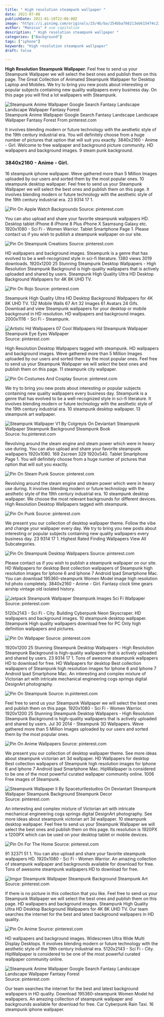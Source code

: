 ```yaml
---
title: " High resolution steampunk wallpaper "
date: 2021-07-08
publishDate: 2021-01-19T22:08:00Z
image: "https://i.pinimg.com/originals/25/4b/ba/254bba766213eb615474c2394c78943d.jpg"
author: "Manicus" # use capitalize
description: " High resolution steampunk wallpaper "
categories: ["Background"]
tags: ["iphone"]
keywords: "High resolution steampunk wallpaper"
draft: false

---
```



**High Resolution Steampunk Wallpaper**. Feel free to send us your Steampunk Wallpaper we will select the best ones and publish them on this page. The Great Collection of Animated Steampunk Wallpaper for Desktop Laptop and Mobiles. We try to bring you new posts about interesting or popular subjects containing new quality wallpapers every business day. On this page you will find a lot wallpapers with Steampunk.

![Steampunk Anime Wallpaper Google Search Fantasy Landscape Landscape Wallpaper Fantasy Forest](https://i.pinimg.com/originals/25/4b/ba/254bba766213eb615474c2394c78943d.jpg "Steampunk Anime Wallpaper Google Search Fantasy Landscape Landscape Wallpaper Fantasy Forest")
Steampunk Anime Wallpaper Google Search Fantasy Landscape Landscape Wallpaper Fantasy Forest From pinterest.com


It involves blending modern or future technology with the aesthetic style of the 19th century industrial era. You will definitely choose from a huge number of pictures that option that will suit you exactly. 3840x2160 - Anime - Girl. Welcome to free wallpaper and background picture community. HD wallpapers and background images. 9 steam punk background.

### 3840x2160 - Anime - Girl.

16 steampunk iphone wallpaper. Weve gathered more than 5 Million Images uploaded by our users and sorted them by the most popular ones. 10 steampunk desktop wallpaper. Feel free to send us your Steampunk Wallpaper we will select the best ones and publish them on this page. It involves blending modern or future technology with the aesthetic style of the 19th century industrial era. 23 9314 17 1.


![Pin On Apple Watch Backgrounds](https://i.pinimg.com/originals/98/ee/15/98ee1536a86c24de27eadbeb92d760f3.jpg "Pin On Apple Watch Backgrounds")
Source: pinterest.com

You can also upload and share your favorite steampunk wallpapers HD. Desktop tablet iPhone 8 iPhone 8 Plus iPhone X Sasmsung Galaxy etc. 1920x1080 - Sci Fi - Women Warrior. Tablet Smartphone Page 1. Please contact us if you wish to publish a steampunk wallpaper on our site.

![Pin On Steampunk Creations](https://i.pinimg.com/originals/92/b0/a8/92b0a88e3810291fa428d7446cfb5279.jpg "Pin On Steampunk Creations")
Source: pinterest.com

HD wallpapers and background images. Steampunk is a genre that has evolved to be a well-recognized style in sci-fi literature. 1380 views 3019 downloads. 1920x1200 25 Stunning Steampunk Desktop Wallpapers - High Resolution Steampunk Background is high-quality wallpapers that is actively uploaded and shared by users. Steampunk High Quality Ultra HD Desktop Background Wallpapers for 4K 8K UHD TV.

![Pin On Rojo](https://i.pinimg.com/originals/61/2f/30/612f30e6233e6ad28367b532e3680d33.jpg "Pin On Rojo")
Source: pinterest.com

Steampunk High Quality Ultra HD Desktop Background Wallpapers for 4K 8K UHD TV. 132 Mobile Walls 67 Art 32 Images 61 Avatars 24 Gifs. Download and view Steampunk wallpapers for your desktop or mobile background in HD resolution. HD wallpapers and background images. 2000x1116 - Sci Fi - Steampunk.

![Artistic Hd Wallpapers 07 Cool Wallpapers Hd Steampunk Wallpaper Steampunk Eye Eyes Wallpaper](https://i.pinimg.com/originals/b9/0b/88/b90b88fdceae83aca23dfe702eb86914.jpg "Artistic Hd Wallpapers 07 Cool Wallpapers Hd Steampunk Wallpaper Steampunk Eye Eyes Wallpaper")
Source: pinterest.com

High Resolution Desktop Wallpapers tagged with steampunk. HD wallpapers and background images. Weve gathered more than 5 Million Images uploaded by our users and sorted them by the most popular ones. Feel free to send us your Steampunk Wallpaper we will select the best ones and publish them on this page. 11 steampunk city wallpaper.

![Pin On Costumes And Cosplay](https://i.pinimg.com/originals/17/22/67/172267ad11ecff56f591b9acbed49c09.jpg "Pin On Costumes And Cosplay")
Source: pinterest.com

We try to bring you new posts about interesting or popular subjects containing new quality wallpapers every business day. Steampunk is a genre that has evolved to be a well-recognized style in sci-fi literature. It involves blending modern or future technology with the aesthetic style of the 19th century industrial era. 10 steampunk desktop wallpaper. 13 steampunk art wallpaper.

![Steampunk Wallpaper V1 By Colgreyis On Deviantart Steampunk Wallpaper Steampunk Background Steampunk Book](https://i.pinimg.com/originals/cc/15/da/cc15da146a6f882f4cea405d4bd45c77.jpg "Steampunk Wallpaper V1 By Colgreyis On Deviantart Steampunk Wallpaper Steampunk Background Steampunk Book")
Source: hu.pinterest.com

Revolving around the steam engine and steam power which were in heavy use during. You can also upload and share your favorite steampunk wallpapers 1920x1080. 169 2screen 329 1920x540. Tablet Smartphone Page 1. You will definitely choose from a huge number of pictures that option that will suit you exactly.

![Pin On Steam Punk](https://i.pinimg.com/originals/20/38/39/203839d82a173930e4638b4126d431f4.jpg "Pin On Steam Punk")
Source: pinterest.com

Revolving around the steam engine and steam power which were in heavy use during. It involves blending modern or future technology with the aesthetic style of the 19th century industrial era. 10 steampunk desktop wallpaper. We choose the most relevant backgrounds for different devices. High Resolution Desktop Wallpapers tagged with steampunk.

![Pin On Punk](https://i.pinimg.com/originals/b7/3a/0f/b73a0fbbb7ff640b1937f0af08c4a438.jpg "Pin On Punk")
Source: pinterest.com

We present you our collection of desktop wallpaper theme. Follow the vibe and change your wallpaper every day. We try to bring you new posts about interesting or popular subjects containing new quality wallpapers every business day. 23 9314 17 1. Highest Rated Finding Wallpapers View All Subcategories.

![Pin On Steampunk Desktop Wallpapers](https://i.pinimg.com/originals/8a/ce/37/8ace3712d27834338bf02a75c40b63ad.jpg "Pin On Steampunk Desktop Wallpapers")
Source: pinterest.com

Please contact us if you wish to publish a steampunk wallpaper on our site. HD Wallpapers for desktop Best collection wallpapers of Steampunk high resolution images for Iphone 6 and Iphone 7 Android Ipad Smartphone Mac. You can download 195360-steampunk Women Model image high resolution hd photo completely. 3840x2160 - Anime - Girl. Fantasy clock time gears airship vintage old isolated history.

![Jetpack Steampunk Wallpaper Steampunk Images Sci Fi Wallpaper](https://i.pinimg.com/originals/94/d6/0e/94d60e16cd115fe0fb565524e0a1354e.jpg "Jetpack Steampunk Wallpaper Steampunk Images Sci Fi Wallpaper")
Source: pinterest.com

5120x2143 - Sci Fi - City. Building Cyberpunk Neon Skyscraper. HD wallpapers and background images. 10 steampunk desktop wallpaper. Steampunk High quality wallpapers download free for PC Only high definition wallpapers and pictures.

![Pin On Wallpaper](https://i.pinimg.com/736x/2a/83/59/2a835956391c87b6ae2977d6ff2f9c03.jpg "Pin On Wallpaper")
Source: pinterest.com

1920x1200 25 Stunning Steampunk Desktop Wallpapers - High Resolution Steampunk Background is high-quality wallpapers that is actively uploaded and shared by users. 23 9314 17 1. Tons of awesome steampunk wallpapers HD to download for free. HD Wallpapers for desktop Best collection wallpapers of Steampunk high resolution images for Iphone 6 and Iphone 7 Android Ipad Smartphone Mac. An interesting and complex mixture of Victorian art with intricate mechanical engineering cogs springs digital DesignArt photography.

![Pin On Steampunk](https://i.pinimg.com/originals/b6/d5/08/b6d508e2ce180b346073fe936ea73a25.jpg "Pin On Steampunk")
Source: in.pinterest.com

Feel free to send us your Steampunk Wallpaper we will select the best ones and publish them on this page. 1920x1080 - Sci Fi - Women Warrior. 1920x1200 25 Stunning Steampunk Desktop Wallpapers - High Resolution Steampunk Background is high-quality wallpapers that is actively uploaded and shared by users. Jul 30 2014 - Steampunk 3D Wallpapers. Weve gathered more than 5 Million Images uploaded by our users and sorted them by the most popular ones.

![Pin On Anime Wallpapers](https://i.pinimg.com/originals/85/42/9b/85429b397a07aaf0f2c289f1d79de8ac.jpg "Pin On Anime Wallpapers")
Source: pinterest.com

We present you our collection of desktop wallpaper theme. See more ideas about steampunk victorian art 3d wallpaper. HD Wallpapers for desktop Best collection wallpapers of Steampunk high resolution images for Iphone 6 and Iphone 7 Android Ipad Smartphone Mac. HipWallpaper is considered to be one of the most powerful curated wallpaper community online. 1006 Free images of Steampunk.

![Steampunk Wallpaper Ii By Spaceturtlestudios On Deviantart Steampunk Wallpaper Steampunk Background Steampunk Decor](https://i.pinimg.com/originals/88/74/7e/88747ee2e1f81cbd2c47e69a739bde82.jpg "Steampunk Wallpaper Ii By Spaceturtlestudios On Deviantart Steampunk Wallpaper Steampunk Background Steampunk Decor")
Source: pinterest.com

An interesting and complex mixture of Victorian art with intricate mechanical engineering cogs springs digital DesignArt photography. See more ideas about steampunk victorian art 3d wallpaper. 10 steampunk desktop wallpaper. Feel free to send us your Steampunk Wallpaper we will select the best ones and publish them on this page. Its resolution is 1920PX x 1200PX which can be used on your desktop tablet or mobile devices.

![Pin On For The Home](https://i.pinimg.com/originals/d9/c4/1d/d9c41d9440a6dd2284e2083ad38a1ad0.jpg "Pin On For The Home")
Source: pinterest.com

91 32371 51 1. You can also upload and share your favorite steampunk wallpapers HD. 1920x1080 - Sci Fi - Women Warrior. An amazing collection of steampunk wallpaper and backgrounds available for download for free. Tons of awesome steampunk wallpapers HD to download for free.

![Imgur Steampunk Wallpaper Steampunk Background Steampunk Art](https://i.pinimg.com/originals/cf/15/06/cf15061f757778593630e2d46ba471e4.jpg "Imgur Steampunk Wallpaper Steampunk Background Steampunk Art")
Source: pinterest.com

If there is no picture in this collection that you like. Feel free to send us your Steampunk Wallpaper we will select the best ones and publish them on this page. HD wallpapers and background images. Steampunk High Quality Ultra HD Desktop Background Wallpapers for 4K 8K UHD TV. Our team searches the internet for the best and latest background wallpapers in HD quality.

![Pin On Anime](https://i.pinimg.com/originals/a5/af/2e/a5af2eb1d7c88fc1900aee6a42ddebe5.jpg "Pin On Anime")
Source: pinterest.com

HD wallpapers and background images. Widescreen Ultra Wide Multi Display Desktops. It involves blending modern or future technology with the aesthetic style of the 19th century industrial era. 5120x2143 - Sci Fi - City. HipWallpaper is considered to be one of the most powerful curated wallpaper community online.

![Steampunk Anime Wallpaper Google Search Fantasy Landscape Landscape Wallpaper Fantasy Forest](https://i.pinimg.com/originals/25/4b/ba/254bba766213eb615474c2394c78943d.jpg "Steampunk Anime Wallpaper Google Search Fantasy Landscape Landscape Wallpaper Fantasy Forest")
Source: pinterest.com

Our team searches the internet for the best and latest background wallpapers in HD quality. Download 195360-steampunk Women Model hd wallpapers. An amazing collection of steampunk wallpaper and backgrounds available for download for free. Car Cyberpunk Rain Taxi. 16 steampunk iphone wallpaper.

